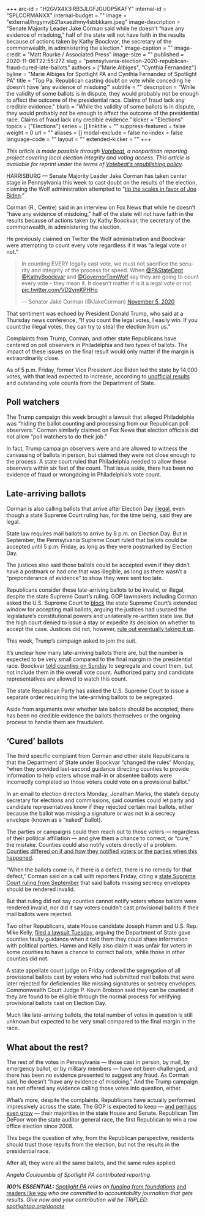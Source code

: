 +++
arc-id = "H2GVX4X3IRB3JLGFJGUOP5KAFY"
internal-id = "SPLCORMANXX"
internal-budget = ""
image = "external/hrgymvjb21axaezhmy4sbbkkam.jpeg"
image-description = "Senate Majority Leader Jake Corman said while he doesn’t “have any evidence of misdoing,” half of the state will not have faith in the results because of actions taken by Kathy Boockvar, the secretary of the commonwealth, in administering the election."
image-caption = ""
image-credit = "Matt Rourke / Associated Press"
image-size = ""
published = 2020-11-06T22:55:27Z
slug = "pennsylvania-election-2020-republican-fraud-cured-late-ballots"
authors = ["Marie Albiges", "Cynthia Fernandez"]
byline = "Marie Albiges for Spotlight PA and Cynthia Fernandez of Spotlight PA"
title = "Top Pa. Republican casting doubt on vote while conceding he doesn’t have ‘any evidence of misdoing’"
subtitle = ""
description = "While the validity of some ballots is in dispute, they would probably not be enough to affect the outcome of the presidential race. Claims of fraud lack any credible evidence."
blurb = "While the validity of some ballots is in dispute, they would probably not be enough to affect the outcome of the presidential race. Claims of fraud lack any credible evidence."
kicker = "Elections"
topics = ["Elections"]
series = []
linktitle = ""
suppress-featured = false
weight = 0
url = ""
aliases = []
modal-exclude = false
no-index = false
language-code = ""
layout = ""
extended-kicker = ""
+++

<i>This article is made possible through </i><a href="http://votebeat.org/"><i>Votebeat</i></a><i>, a nonpartisan reporting project covering local election integrity and voting access. This article is available for reprint under the terms of </i><a href="https://votebeat.org/republishing/"><i>Votebeat’s republishing policy</i></a><i>.</i>

HARRISBURG — Senate Majority Leader Jake Corman has taken center stage in Pennsylvania this week to cast doubt on the results of the election, claiming the Wolf administration attempted to “<a href="https://twitter.com/AmericaNewsroom/status/1324741407345680384">tip the scales in favor of Joe Biden</a>.”

Corman (R., Centre) said in an interview on Fox News that while he doesn’t “have any evidence of misdoing,” half of the state will not have faith in the results because of actions taken by Kathy Boockvar, the secretary of the commonwealth, in administering the election.

He previously claimed on Twitter the Wolf administration and Boockvar were attempting to count every vote regardless if it was “a legal vote or not.”

<blockquote class="twitter-tweet"><p lang="en" dir="ltr">In counting EVERY legally cast vote, we must not sacrifice the security and integrity of the process for speed. When <a href="https://twitter.com/PAStateDept?ref_src=twsrc%5Etfw">@PAStateDept</a> <a href="https://twitter.com/KathyBoockvar?ref_src=twsrc%5Etfw">@KathyBoockvar</a> and <a href="https://twitter.com/GovernorTomWolf?ref_src=twsrc%5Etfw">@GovernorTomWolf</a> say they are going to count every vote - they mean it. It doesn&#39;t matter if is it a legal vote or not. <a href="https://t.co/VD2ymKPHHo">pic.twitter.com/VD2ymKPHHo</a></p>&mdash; Senator Jake Corman (@JakeCorman) <a href="https://twitter.com/JakeCorman/status/1324406697079853066?ref_src=twsrc%5Etfw">November 5, 2020</a></blockquote>
<script async src="https://platform.twitter.com/widgets.js" charset="utf-8"></script>


That sentiment was echoed by President Donald Trump, who said at a Thursday news conference, “If you count the legal votes, I easily win. If you count the illegal votes, they can try to steal the election from us.”

Complaints from Trump, Corman, and other state Republicans have centered on poll observers in Philadelphia and two types of ballots. The impact of these issues on the final result would only matter if the margin is extraordinarily close.

As of 5 p.m. Friday, former Vice President Joe Biden led the state by 14,000 votes, with that lead expected to increase, according to <a href="https://www.electionreturns.pa.gov/">unofficial results</a> and outstanding vote counts from the Department of State.

## Poll watchers

The Trump campaign this week brought a lawsuit that alleged Philadelphia was “hiding the ballot counting and processing from our Republican poll observers.” Corman similarly claimed on Fox News that election officials did not allow “poll watchers to do their job.”

In fact, Trump campaign observers were and are allowed to witness the canvassing of ballots in person, but claimed they were not close enough to the process. A state court ruled that Philadelphia needed to allow these observers within six feet of the count. That issue aside, there has been no evidence of fraud or wrongdoing in Philadelphia’s vote count.

<script src="https://www.spotlightpa.org/embed.js" async></script><div data-spl-embed-version="1" data-spl-src="https://www.spotlightpa.org/embeds/newsletter/"></div>

## Late-arriving ballots

Corman is also calling ballots that arrive after Election Day <a href="https://twitter.com/JakeCorman/status/1324406697079853066">illegal</a>, even though a state Supreme Court ruling has, for the time being, said they are legal.

State law requires mail ballots to arrive by 8 p.m. on Election Day. But in September, the Pennsylvania Supreme Court ruled that ballots could be accepted until 5 p.m. Friday, as long as they were postmarked by Election Day.

The justices also said those ballots could be accepted even if they didn’t have a postmark or had one that was illegible, as long as there wasn’t a “preponderance of evidence” to show they were sent too late.

Republicans consider these late-arriving ballots to be invalid, or illegal, despite the state Supreme Court’s ruling. GOP lawmakers including Corman asked the U.S. Supreme Court to <a href="https://www.scotusblog.com/2020/09/pennsylvania-gop-leaders-ask-justices-to-block-order-on-counting-absentee-ballots-after-election-day/">block</a> the state Supreme Court’s extended window for accepting mail ballots, arguing the justices had usurped the legislature’s constitutional powers and unilaterally re-written state law. But the high court denied to issue a stay or expedite its decision on whether to accept the case. Justices did not, however, <a href="https://www.spotlightpa.org/news/2020/11/pennsylvania-election-2020-naked-cured-ballots-trump-campaign-lawsuits/">rule out eventually taking it up</a>.

This week, Trump’s campaign asked to join the suit.

It’s unclear how many late-arriving ballots there are, but the number is expected to be very small compared to the final margin in the presidential race. Boockvar <a href="https://www.dos.pa.gov/VotingElections/OtherServicesEvents/Documents/Canvassing-Segregated-Ballot-Guidance.pdf">told counties on Sunday</a> to segregate and count them, but not include them in the overall vote count. Authorized party and candidate representatives are allowed to watch this count.

The state Republican Party has asked the U.S. Supreme Court to issue a separate order requiring the late-arriving ballots to be segregated.

Aside from arguments over whether late ballots should be accepted, there has been no credible evidence the ballots themselves or the ongoing process to handle them are fraudulent.

## ‘Cured’ ballots

The third specific complaint from Corman and other state Republicans is that the Department of State under Boockvar “changed the rules” Monday, “when they provided last-second guidance directing counties to provide information to help voters whose mail-in or absentee ballots were incorrectly completed so those voters could vote on a provisional ballot.”

In an email to election directors Monday, Jonathan Marks, the state’s deputy secretary for elections and commissions, said counties could let party and candidate representatives know if they rejected certain mail ballots, either because the ballot was missing a signature or was not in a secrecy envelope (known as a “naked” ballot).

<script src="https://www.spotlightpa.org/embed.js" async></script><div data-spl-embed-version="1" data-spl-src="https://www.spotlightpa.org/embeds/donate/?teaser_text=Spotlight%20PA%20provides%20essential%2C%20public-service%20journalism%20about%20Pennsylvania%20thank%20to%20readers%20like%20you.%20For%20a%20limited%20time%2C%20become%20a%20member%20and%20your%20contribution%20will%20be%20TRIPLED.&cta_text=YES%2C%20TRIPLE%20MY%20GIFT&eyebrow_text=BECOME%20A%20MEMBER"></div>

The parties or campaigns could then reach out to those voters — regardless of their political affiliation — and give them a chance to correct, or “cure,” the mistake. Counties could also notify voters directly of a problem. <a href="https://www.spotlightpa.org/news/2020/11/pennsylvania-mail-ballots-republican-legal-challenge-naked-ballots-fixed-cured/">Counties differed on if and how they notified voters or the parties when this happened</a>.

“When the ballots come in, if there is a defect, there is no remedy for that defect,” Corman said on a call with reporters Friday, citing a <a href="https://law.justia.com/cases/pennsylvania/supreme-court/2020/133-mm-2020-1.html">state Supreme Court ruling from September</a> that said ballots missing secrecy envelopes should be rendered invalid.

But that ruling did not say counties cannot notify voters whose ballots were rendered invalid, nor did it say voters couldn’t cast provisional ballots if their mail ballots were rejected.

Two other Republicans, state House candidate Joseph Hamm and U.S. Rep. Mike Kelly, <a href="http://www.pacourts.us/news-and-statistics/cases-of-public-interest/election-2020/hamm-kelly-allred-horner-connor-and-hauser-v-boockvar">filed a lawsuit Tuesday</a>, arguing the Department of State gave counties faulty guidance when it told them they could share information with political parties. Hamm and Kelly also claim it was unfair for voters in some counties to have a chance to correct ballots, while those in other counties did not.

A state appellate court judge on Friday ordered the segregation of all provisional ballots cast by voters who had submitted mail ballots that were later rejected for deficiencies like missing signatures or secrecy envelopes. Commonwealth Court Judge P. Kevin Brobson said they can be counted if they are found to be eligible through the normal process for verifying provisional ballots cast on Election Day.

Much like late-arriving ballots, the total number of votes in question is still unknown but expected to be very small compared to the final margin in the race.

## What about the rest?

The rest of the votes in Pennsylvania — those cast in person, by mail, by emergency ballot, or by military members — have not been challenged, and there has been no evidence presented to suggest any fraud. As Corman said, he doesn’t “have any evidence of misdoing.” And the Trump campaign has not offered any evidence calling those votes into question, either.

What’s more, despite the complaints, Republicans have actually performed impressively across the state. The GOP is expected to keep — <a href="https://www.spotlightpa.org/news/2020/11/pennsylvania-election-2020-house-senate-legislature-flip/" target=_blank>and perhaps even grow</a> — their majorities in the state House and Senate. Republican Tim DeFoor won the state auditor general race, the first Republican to win a row office election since 2008.

This begs the question of why, from the Republican perspective, residents should trust those results from the election, but not the results in the presidential race.

After all, they were all the same ballots, and the same rules applied.

<i>Angela Couloumbis of Spotlight PA contributed reporting.</i>

<i><b>100% ESSENTIAL:</b></i><i> </i><a href="https://www.spotlightpa.org/"><i>Spotlight PA</i></a><i> relies on</i><a href="https://www.spotlightpa.org/support"><i> funding from foundations</i></a><i> </i><a href="https://www.spotlightpa.org/support">and readers like you</a><i> who are committed to accountability journalism that gets results. Give now and your contribution will be TRIPLED: </i><a href="http://spotlightpa.org/donate"><i>spotlightpa.org/donate</i></a>
